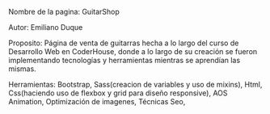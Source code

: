 Nombre de la pagina: GuitarShop

Autor: Emiliano Duque

Proposito: Página de venta de guitarras hecha a lo largo del curso de Desarrollo Web en CoderHouse, donde a lo largo de su creación se fueron implementando tecnologías y herramientas mientras se aprendían las mismas.

Herramientas: Bootstrap, Sass(creacion de variables y uso de mixins), Html, Css(haciendo uso de flexbox y grid para diseño responsive), AOS Animation, Optimización de imagenes, Técnicas Seo,
